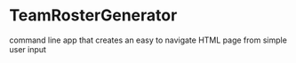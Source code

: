 # TeamRosterGenerator
command line app that creates an easy to navigate HTML page from simple user input
